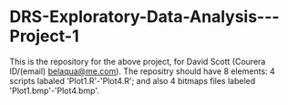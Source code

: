 # DRS-Exploratory-Data-Analysis---Project-1
This is the repository for the above project, for David Scott (Courera ID/(email) belaqua@me.com).
The repositry should have 8 elements: 4 scripts labaled 'Plot1.R'-'Plot4.R'; and also 4 bitmaps files labeled 'Plot1.bmp'-'Plot4.bmp'. 
